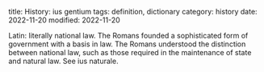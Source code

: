 title: History: ius gentium
tags: definition, dictionary
category: history
date: 2022-11-20
modified: 2022-11-20


Latin: literally national law. The Romans
founded a sophisticated form of government with a basis in law. The
Romans understood the distinction between national law, such as those
required in the maintenance of state and natural law. See ius
naturale.




